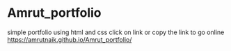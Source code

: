 # Amrut_portfolio
simple portfolio using html and css
click on link or copy the link to go online
https://amrutnaik.github.io/Amrut_portfolio/

